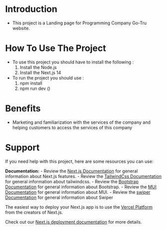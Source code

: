 # Introduction 
  * This project is a Landing page for Programming Company Go-Tru website.

# How To Use The Project
  * To use this project you should have to install the following :
    1. Install the Node.js
    2. Install the Next.js 14
  * To run the project you should use :
    1. npm install
    2. npm run dev
  ()

# Benefits

   * Marketing and familiarization with the services of the company and helping customers to access the services of this company

# Support

If you need help with this project, here are some resources you can use:

**Documentation:**
    - Review the [Next.js Documentation](https://nextjs.org/docs) for general information about Next.js features.
    - Review the [TailwindCss Documentation](https://tailwindcss.com/docs/installation) for general information about tailwindcss.
    - Review the [Bootstrap Documentation](https://icons.getbootstrap.com/) for general information about Bootstrap.
    - Review the [MUI Documentation](https://mui.com/material-ui/getting-started/) for general information about MUI.
    - Review the [swiper Documentation](https://swiperjs.com/demos) for general information about Swiper

The easiest way to deploy your Next.js app is to use the [Vercel Platform](https://vercel.com/new?utm_medium=default-template&filter=next.js&utm_source=create-next-app&utm_campaign=create-next-app-readme) from the creators of Next.js.

Check out our [Next.js deployment documentation](https://nextjs.org/docs/deployment) for more details.
